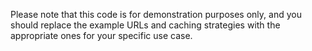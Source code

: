 Please note that this code is for demonstration purposes only, and you should replace the example URLs and caching strategies with the appropriate ones for your specific use case.
